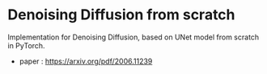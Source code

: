 # Denoising Diffusion from scratch
Implementation for Denoising Diffusion, based on UNet model from scratch in PyTorch.
- paper : https://arxiv.org/pdf/2006.11239
